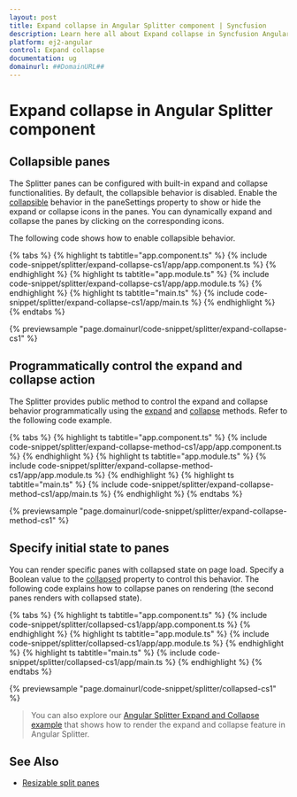 ```yaml
---
layout: post
title: Expand collapse in Angular Splitter component | Syncfusion
description: Learn here all about Expand collapse in Syncfusion Angular Splitter component of Syncfusion Essential JS 2 and more.
platform: ej2-angular
control: Expand collapse 
documentation: ug
domainurl: ##DomainURL##
---
```


# Expand collapse in Angular Splitter component

## Collapsible panes

The Splitter panes can be configured with built-in expand and collapse functionalities. By default, the collapsible behavior is disabled. Enable the [collapsible](https://ej2.syncfusion.com/angular/documentation/api/splitter/panePropertiesModel/#collapsible) behavior in the paneSettings property to show or hide the expand or collapse icons in the panes. You can dynamically expand and collapse the panes by clicking on the corresponding icons.

The following code shows how to enable collapsible behavior.

{% tabs %}
{% highlight ts tabtitle="app.component.ts" %}
{% include code-snippet/splitter/expand-collapse-cs1/app/app.component.ts %}
{% endhighlight %}
{% highlight ts tabtitle="app.module.ts" %}
{% include code-snippet/splitter/expand-collapse-cs1/app/app.module.ts %}
{% endhighlight %}
{% highlight ts tabtitle="main.ts" %}
{% include code-snippet/splitter/expand-collapse-cs1/app/main.ts %}
{% endhighlight %}
{% endtabs %}
  
{% previewsample "page.domainurl/code-snippet/splitter/expand-collapse-cs1" %}

## Programmatically control the expand and collapse action

The Splitter provides public method to control the expand and collapse behavior programmatically using the [expand](https://ej2.syncfusion.com/angular/documentation/api/splitter/#expand) and [collapse](https://ej2.syncfusion.com/angular/documentation/api/splitter/#collapse) methods. Refer to the following code example.

{% tabs %}
{% highlight ts tabtitle="app.component.ts" %}
{% include code-snippet/splitter/expand-collapse-method-cs1/app/app.component.ts %}
{% endhighlight %}
{% highlight ts tabtitle="app.module.ts" %}
{% include code-snippet/splitter/expand-collapse-method-cs1/app/app.module.ts %}
{% endhighlight %}
{% highlight ts tabtitle="main.ts" %}
{% include code-snippet/splitter/expand-collapse-method-cs1/app/main.ts %}
{% endhighlight %}
{% endtabs %}
  
{% previewsample "page.domainurl/code-snippet/splitter/expand-collapse-method-cs1" %}

## Specify initial state to panes

You can render specific panes with collapsed state on page load. Specify a Boolean value to the [collapsed](https://ej2.syncfusion.com/angular/documentation/api/splitter/#collapsed) property to control this behavior. The following code explains how to collapse panes on rendering (the second panes renders with collapsed state).

{% tabs %}
{% highlight ts tabtitle="app.component.ts" %}
{% include code-snippet/splitter/collapsed-cs1/app/app.component.ts %}
{% endhighlight %}
{% highlight ts tabtitle="app.module.ts" %}
{% include code-snippet/splitter/collapsed-cs1/app/app.module.ts %}
{% endhighlight %}
{% highlight ts tabtitle="main.ts" %}
{% include code-snippet/splitter/collapsed-cs1/app/main.ts %}
{% endhighlight %}
{% endtabs %}
  
{% previewsample "page.domainurl/code-snippet/splitter/collapsed-cs1" %}

> You can also explore our [Angular Splitter Expand and Collapse example](https://ej2.syncfusion.com/angular/demos/#/material/splitter/expand-and-collapse) that shows how to render the expand and collapse feature in Angular Splitter.

## See Also

* [Resizable split panes](./resize)